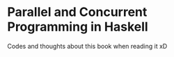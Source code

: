 # Parallel and Concurrent Programming in Haskell

Codes and thoughts about this book when reading it xD
